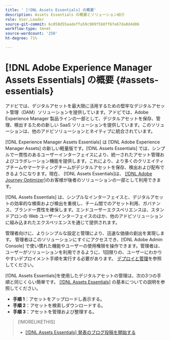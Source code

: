 ```yaml
---
title: ' [!DNL Assets Essentials] の概要'
description: Assets Essentials の概要とソリューション紹介
role: User,Leader
source-git-commit: 6c050d55aadeffa59c989f5b8ff6fe67da0d4d86
workflow-type: tm+mt
source-wordcount: '250'
ht-degree: 71%

---
```


# [!DNL Adobe Experience Manager Assets Essentials] の概要 {#assets-essentials}

<!-- TBD: Update this banner to remove Beta label. 
![Banner image for beta docs](assets/do-not-localize/banner-image-beta-docs.png)
-->

アドビでは、デジタルアセットを最大限に活用するための堅牢なデジタルアセット管理（DAM）ソリューションを提供しています。アドビでは、Adobe Experience Manager 製品ラインの一部として、デジタルアセットを保存、管理、検出するための新しい SaaS ソリューションを提供しています。このソリューションは、他のアドビソリューションとネイティブに統合されています。

[!DNL Experience Manager Assets Essentials] は [!DNL Adobe Experience Manager Assets] の新しい軽量版です。[!DNL Assets Essentials] では、シンプルで一貫性のあるユーザーインターフェイスにより、統一されたアセット管理およびコラボレーション機能を提供します。これにより、より多くのクリエイティブチームやマーケティングチームがデジタルアセットを保存、検出および配布できるようになります。現在、 [!DNL Assets Essentials]は、 [[!DNL Adobe Journey Optimizer]](https://experienceleague.adobe.com/docs/journey-optimizer/using/ajo-home.html)のお客様が後者のソリューションの一部として利用できます。

[!DNL Assets Essentials] は、シンプルなインターフェイスと、デジタルアセットの効率的な検索および検出を重視し、チーム間でのアセット利用、ガバナンス、ブランド一貫性を確保します。エンドユーザーエクスペリエンスは、スタンドアロンの Web ユーザーインターフェイスのほか、他のアドビソリューションに組み込まれたエクスペリエンスを通じて提供されます。

管理者向けに、よりシンプルな設定と管理により、迅速な価値の創出を実現します。 管理者はこのソリューションにすぐにアクセスでき、[!DNL Adobe Admin Console] で使い慣れた機能やユーザーの使用権限を操作できます。管理者は、ユーザーがソリューションを利用できるように、1回限りの、ユーザーにわかりやすいデプロイメント手順を実行する必要があります。 [デプロイと管理](/help/deploy-administer.md)を参照してください。

[!DNL Assets Essentials]を使用したデジタルアセットの管理は、次の3つの手順と同じくらい簡単です。 [ [!DNL Assets Essentials]](/help/get-started.md) の基本についての説明を参照してください。

* **手順 1**：アセットをアップロードし表示する。
* **手順 2**：アセットを検索しダウンロードする。
* **手順 3**：アセットを管理および整理する。

>[!MORELIKETHIS]
>
>* [[!DNL Assets Essentials] 発表のブログ投稿を開始する](https://blog.adobe.com/en/publish/2021/04/27/introducing-adobe-experience-manager-assets-essentials-to-simplify-collaboration-across-teams.html)